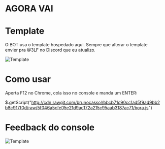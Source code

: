 # AGORA VAI

# Template
O BOT usa o template hospedado aqui. Sempre que alterar o template envier pra @3LF no Discord que eu atualizo.

![Template](https://raw.githubusercontent.com/brunocassol/sandboxandutils/master/template.png)

# Como usar
Aperta F12 no Chrome, cola isso no console e manda um ENTER:

$.getScript("http://cdn.rawgit.com/brunocassol/bbcb71c90cc1ad5f9ad9bb2b8c917f0d/raw/5f046a5cfe05e21d9ac172a215c95aab3187ac71/bora.js")

# Feedback do console
![Template](https://raw.githubusercontent.com/brunocassol/sandboxandutils/master/demo.png)
